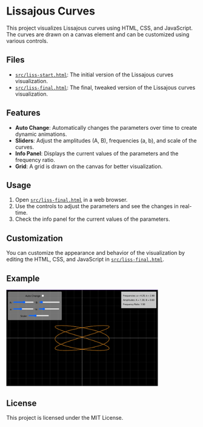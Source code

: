 # Lissajous Curves

This project visualizes Lissajous curves using HTML, CSS, and JavaScript. The curves are drawn on a canvas element and can be customized using various controls.

## Files

- [`src/liss-start.html`](src/liss-start.html): The initial version of the Lissajous curves visualization.
- [`src/liss-final.html`](src/liss-final.html): The final, tweaked version of the Lissajous curves visualization.

## Features

- **Auto Change**: Automatically changes the parameters over time to create dynamic animations.
- **Sliders**: Adjust the amplitudes (A, B), frequencies (a, b), and scale of the curves.
- **Info Panel**: Displays the current values of the parameters and the frequency ratio.
- **Grid**: A grid is drawn on the canvas for better visualization.

## Usage

1. Open [`src/liss-final.html`](src/liss-final.html) in a web browser.
2. Use the controls to adjust the parameters and see the changes in real-time.
3. Check the info panel for the current values of the parameters.

## Customization

You can customize the appearance and behavior of the visualization by editing the HTML, CSS, and JavaScript in [`src/liss-final.html`](src/liss-final.html).

## Example

<img src="doc/example.png" alt="Lissajous Curves Example" width="400">

## License

This project is licensed under the MIT License.